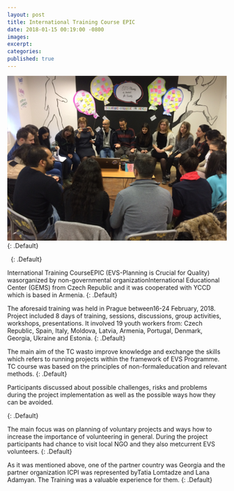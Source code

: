 ```yaml
---
layout: post
title: International Training Course EPIC
date: 2018-01-15 00:19:00 -0800
images:
excerpt:
categories:
published: true
---
```


![](/uploads/img-7164.JPG)
{: .Default}

&nbsp;
{: .Default}

International Training CourseEPIC (EVS-Planning is Crucial for Quality) wasorganized by non-governmental organizationInternational Educational Center (GEMS) from Czech Republiс and it was cooperated with YCCD which is based in Armenia.
{: .Default}

The aforesaid training was held in Prague between16-24 February, 2018. Project included 8 days of training, sessions, discussions, group activities, workshops, presentations. It involved 19 youth workers from: Czech Republic, Spain, Italy, Moldova, Latvia, Armenia, Portugal, Denmark, Georgia, Ukraine and Estonia.
{: .Default}

The main aim of the TC wasto improve knowledge and exchange the skills which refers to running projects within the framework of EVS Programme. TC course was based on the principles of non-formaleducation and relevant methods.
{: .Default}

Participants discussed about possible challenges, risks and problems during the project implementation as well as the possible ways how they can be avoided.

<ins cite="mailto:Tatia%20Lomtadze" datetime="2018-03-23T17:57"></ins>
{: .Default}

The main focus was on planning of voluntary projects and ways how to increase the importance of volunteering in general. During the project participants had chance to visit local NGO and they also metcurrent EVS volunteers.
{: .Default}

As it was mentioned above, one of the partner country was Georgia and the partner organization ICPI was represented byTatia Lomtadze and Lana Adamyan. The Training was a valuable experience for them.
{: .Default}